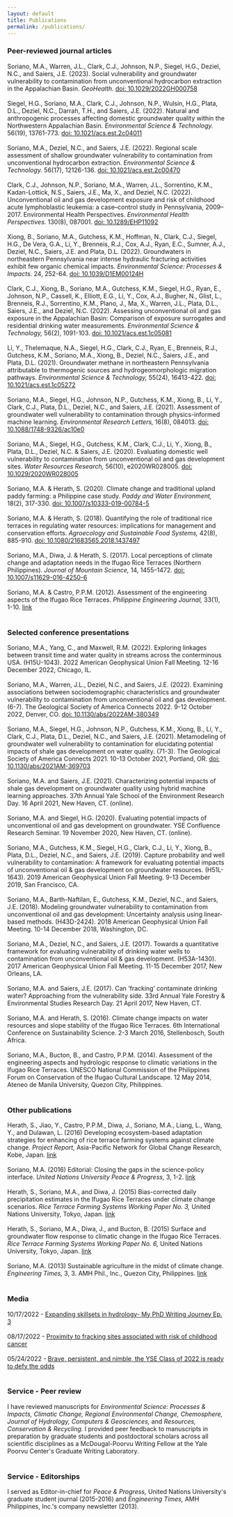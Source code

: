 ```yaml
---
layout: default
title: Publications
permalink: /publications/
---
```


### Peer-reviewed journal articles
Soriano, M.A., Warren, J.L., Clark, C.J., Johnson, N.P., Siegel, H.G., Deziel, N.C., and Saiers, J.E. (2023). Social vulnerability and groundwater vulnerability to contamination from unconventional hydrocarbon extraction in the Appalachian Basin. <i>GeoHealth.</i> <a href="https://doi.org/10.1029/2022GH000758" title="geh">doi: 10.1029/2022GH000758</a>
<br /><br />Siegel, H.G., Soriano, M.A., Clark, C.J., Johnson, N.P., Wulsin, H.G., Plata, D.L., Deziel, N.C., Darrah, T.H., and Saiers, J.E. (2022). Natural and anthropogenic processes affecting domestic groundwater quality within the Northwestern Appalachian Basin. <i>Environmental Science & Technology.</i> 56(19), 13761-773. <a href="https://doi.org/10.1021/acs.est.2c04011" title="est4">doi: 10.1021/acs.est.2c04011</a>
<br /><br />Soriano, M.A., Deziel, N.C., and Saiers, J.E. (2022). Regional scale assessment of shallow groundwater vulnerability to contamination from unconventional hydrocarbon extraction. <i>Environmental Science & Technology.</i> 56(17), 12126-136. <a href="https://pubs.acs.org/doi/10.1021/acs.est.2c00470" title="est3">doi: 10.1021/acs.est.2c00470</a>
<br /><br />Clark, C.J., Johnson, N.P., Soriano, M.A., Warren, J.L., Sorrentino, K.M., Kadan-Lottick, N.S., Saiers, J.E., Ma, X., and Deziel, N.C. (2022). Unconventional oil and gas development exposure and risk of childhood acute lymphoblastic leukemia: a case–control study in Pennsylvania, 2009–2017. Environmental Health Perspectives. <i>Environmental Health Perspectives.</i> 130(8), 087001. <a href="https://ehp.niehs.nih.gov/doi/10.1289/EHP11092" title="ehp">doi: 10.1289/EHP11092</a>
<br /><br />Xiong, B., Soriano, M.A., Gutchess, K.M., Hoffman, N., Clark, C.J., Siegel, H.G., De Vera, G.A., Li, Y., Brenneis, R.J., Cox, A.J., Ryan, E.C., Sumner, A.J., Deziel, N.C., Saiers, J.E. and Plata, D.L. (2022). Groundwaters in northeastern Pennsylvania near intense hydraulic fracturing activities exhibit few organic chemical impacts. <i>Environmental Science: Processes & Impacts.</i> 24, 252-64. <a href="https://pubs.rsc.org/en/content/articlelanding/2022/em/d1em00124h" title="espi">doi: 10.1039/D1EM00124H</a>
<br /><br />Clark, C.J., Xiong, B., Soriano, M.A., Gutchess, K.M., Siegel, H.G., Ryan, E., Johnson, N.P., Cassell, K., Elliott, E.G., Li, Y., Cox, A.J., Bugher, N., Glist, L., Brenneis, R.J., Sorrentino, K.M., Plano, J., Ma, X., Warren, J.L., Plata, D.L., Saiers, J.E., and Deziel, N.C. (2022). Assessing unconventional oil and gas exposure in the Appalachian Basin: Comparison of exposure surrogates and residential drinking water measurements. <i>Environmental Science & Technology,</i> 56(2), 1091-103. <a href="https://doi.org/10.1021/acs.est.1c05081" title="est2">doi: 10.1021/acs.est.1c05081</a>
<br /><br />Li, Y., Thelemaque, N.A., Siegel, H.G., Clark, C.J., Ryan, E., Brenneis, R.J., Gutchess, K.M., Soriano, M.A., Xiong, B., Deziel, N.C., Saiers, J.E., and Plata, D.L. (2021). Groundwater methane in northeastern Pennsylvania attributable to thermogenic sources and hydrogeomorphologic migration pathways. <i>Environmental Science & Technology,</i> 55(24), 16413-422. <a href="https://doi.org/10.1021/acs.est.1c05272" title="est">doi: 10.1021/acs.est.1c05272</a>
<br /><br />Soriano, M.A., Siegel, H.G., Johnson, N.P., Gutchess, K.M., Xiong, B., Li, Y., Clark, C.J., Plata, D.L., Deziel, N.C., and Saiers, J.E. (2021). Assessment of groundwater well vulnerability to contamination through physics-informed machine learning. <i>Environmental Research Letters,</i> 16(8), 084013. <a href="https://doi.org/10.1088/1748-9326/ac10e0" title="erl">doi: 10.1088/1748-9326/ac10e0</a>
<br /><br />Soriano, M.A., Siegel, H.G., Gutchess, K.M., Clark, C.J., Li, Y., Xiong, B., Plata, D.L., Deziel, N.C. & Saiers, J.E. (2020). Evaluating domestic well vulnerability to contamination from unconventional oil and gas development sites. <i>Water Resources Research,</i> 56(10), e2020WR028005. <a href="https://doi.org/10.1029/2020WR028005" title="wrr">doi: 10.1029/2020WR028005</a>
<br /><br />Soriano, M.A. & Herath, S. (2020). Climate change and traditional upland paddy farming: a Philippine case study. <i>Paddy and Water Environment,</i> 18(2), 317-330. <a href="https://doi.org/10.1007/s10333-019-00784-5" title="pawe">doi: 10.1007/s10333-019-00784-5</a>
<br /><br />Soriano, M.A. & Herath, S. (2018). Quantifying the role of traditional rice terraces in regulating water resources: implications for management and conservation efforts. <i>Agroecology and Sustainable Food Systems,</i> 42(8), 885-910. <a href="https://doi.org/10.1080/21683565.2018.1437497" title="asfs">doi: 10.1080/21683565.2018.1437497</a>
<br /><br />Soriano, M.A., Diwa, J. & Herath, S. (2017). Local perceptions of climate change and adaptation needs in the Ifugao Rice Terraces (Northern Philippines). <i>Journal of Mountain Science,</i> 14, 1455–1472. <a href="https://doi.org/10.1007/s11629-016-4250-6" title="jms">doi: 10.1007/s11629-016-4250-6</a>
<br /><br />Soriano, M.A. & Castro, P.P.M. (2012). Assessment of the engineering aspects of the Ifugao Rice Terraces. <i>Philippine Engineering Journal,</i> 33(1), 1-10. <a href="https://www.journals.upd.edu.ph/index.php/pej/article/view/3469" title="pej">link</a>
<br /><br />

### Selected conference presentations
Soriano, M.A., Yang, C., and Maxwell, R.M. (2022). Exploring linkages between transit time and water quality in streams across the conterminous USA. (H15U-1043). 2022 American Geophysical Union Fall Meeting. 12-16 December 2022, Chicago, IL.
<br /><br />Soriano, M.A., Warren, J.L., Deziel, N.C., and Saiers, J.E. (2022). Examining associations between sociodemographic characteristics and groundwater vulnerability to contamination from unconventional oil and gas development. (6-7). The Geological Society of America Connects 2022. 9-12 October 2022, Denver, CO. <a href="https://gsa.confex.com/gsa/2022AM/webprogram/Paper380349.html" title="gsa22">doi: 10.1130/abs/2022AM-380349</a>
<br /><br />Soriano, M.A., Siegel, H.G., Johnson, N.P., Gutchess, K.M., Xiong, B., Li, Y., Clark, C.J., Plata, D.L., Deziel, N.C., and Saiers, J.E. (2021). Metamodeling of groundwater well vulnerability to contamination for elucidating potential impacts of shale gas development on water quality. (71-3). The Geological Society of America Connects 2021. 10-13 October 2021, Portland, OR. <a href="https://gsa.confex.com/gsa/2021AM/webprogram/Paper369703.html" title="gsa21">doi: 10.1130/abs/2021AM-369703</a>
<br /><br />Soriano, M.A. and Saiers, J.E. (2021). Characterizing potential impacts of shale gas development on groundwater quality using hybrid machine learning approaches. 37th Annual Yale School of the Environment Research Day. 16 April 2021, New Haven, CT. (online).
<br /><br />Soriano, M.A. and Siegel, H.G. (2020). Evaluating potential impacts of unconventional oil and gas development on groundwater. YSE Confluence Research Seminar. 19 November 2020, New Haven, CT. (online).
<br /><br />Soriano, M.A., Gutchess, K.M., Siegel, H.G., Clark, C.J., Li, Y., Xiong, B., Plata, D.L., Deziel, N.C., and Saiers, J.E. (2019). Capture probability and well vulnerability to contamination: A framework for evaluating potential impacts of unconventional oil & gas development on groundwater resources. (H51L-1643). 2019 American Geophysical Union Fall Meeting. 9-13 December 2019, San Francisco, CA.
<br /><br />Soriano, M.A., Barth-Naftilan, E., Gutchess, K.M., Deziel, N.C., and Saiers, J.E. (2018). Modeling groundwater vulnerability to contamination from unconventional oil and gas development: Uncertainty analysis using linear-based methods. (H43D-2424). 2018 American Geophysical Union Fall Meeting. 10-14 December 2018, Washington, DC.
<br /><br />Soriano, M.A., Deziel, N.C., and Saiers, J.E. (2017). Towards a quantitative framework for evaluating vulnerability of drinking water wells to contamination from unconventional oil & gas development. (H53A-1430). 2017 American Geophysical Union Fall Meeting. 11-15 December 2017, New Orleans, LA.
<br /><br />Soriano, M.A. and Saiers, J.E. (2017). Can ‘fracking’ contaminate drinking water? Approaching from the vulnerability side. 33rd Annual Yale Forestry & Environmental Studies Research Day. 21 April 2017, New Haven, CT.
<br /><br />Soriano, M.A. and Herath, S. (2016). Climate change impacts on water resources and slope stability of the Ifugao Rice Terraces. 6th International Conference on Sustainability Science. 2-3 March 2016, Stellenbosch, South Africa.
<br /><br />Soriano, M.A., Bucton, B., and Castro, P.P.M. (2014). Assessment of the engineering aspects and hydrologic response to climatic variations in the Ifugao Rice Terraces. UNESCO National Commission of the Philippines Forum on Conservation of the Ifugao Cultural Landscape. 12 May 2014, Ateneo de Manila University, Quezon City, Philippines.
<br /><br />

### Other publications
Herath, S., Jiao, Y., Castro, P.P.M., Diwa, J., Soriano, M.A., Liang, L., Wang, Y., and Dulawan, L. (2016) Developing ecosystem-based adaptation strategies for enhancing of rice terrace farming systems against climate change. <i>Project Report,</i> Asia-Pacific Network for Global Change Research, Kobe, Japan. <a href="https://www.apn-gcr.org/publication/project-final-report-arcp2013-03cmy-herath/" title="apn">link</a>
<br /><br />Soriano, M.A. (2016) Editorial: Closing the gaps in the science-policy interface. <i>United Nations University Peace & Progress,</i> 3, 1-2. <a href="https://postgraduate.ias.unu.edu/upp/journal-issues/" title="upp">link</a>
<br /><br />Herath, S., Soriano, M.A., and Diwa, J. (2015) Bias-corrected daily precipitation estimates in the Ifugao Rice Terraces under climate change scenarios. <i>Rice Terrace Farming Systems Working Paper No. 3,</i> United Nations University, Tokyo, Japan. <a href="https://collections.unu.edu/view/UNU:3337" title="unu2">link</a>
<br /><br />Herath, S., Soriano, M.A., Diwa, J., and Bucton, B. (2015) Surface and groundwater flow response to climatic change in the Ifugao Rice Terraces. <i>Rice Terrace Farming Systems Working Paper No. 6,</i> United Nations University, Tokyo, Japan. <a href="http://collections.unu.edu/view/UNU:3338" title="unu1">link</a>
<br /><br />Soriano, M.A. (2013) Sustainable agriculture in the midst of climate change. <i>Engineering Times,</i> 3, 3. AMH Phil., Inc., Quezon City, Philippines. <a href="http://www.amhphil.com/publications/the-engineering-times-newsletter/" title="amh">link</a>
<br /><br />

### Media
10/17/2022 - <a href="https://open.spotify.com/show/6sS4mPEhKRsahn36OLsJez?si=8012186862dc4cdf&nd=1" title="ygwl">Expanding skillsets in hydrology- My PhD Writing Journey Ep. 3</a>
<br /><br />08/17/2022 - <a href="https://news.yale.edu/2022/08/17/proximity-fracking-sites-associated-risk-childhood-cancer" title="ynews">Proximity to fracking sites associated with risk of childhood cancer</a>
<br /><br />05/24/2022 - <a href="https://environment.yale.edu/news/article/brave-persistent-and-nimble-yse-class-2022-ready-defy-odds" title="ysen">Brave, persistent, and nimble, the YSE Class of 2022 is ready to defy the odds</a>
<br /><br />

### Service - Peer review
I have reviewed manuscripts for *Environmental Science: Processes & Impacts,* *Climatic Change,* *Regional Environmental Change,* *Chemosphere,* *Journal of Hydrology,* *Computers & Geosciences,* and *Resources, Conservation & Recycling.* I provided peer feedback to manuscripts in preparation by graduate students and postdoctoral scholars across all scientific disciplines as a McDougal-Poorvu Writing Fellow at the Yale Poorvu Center's Graduate Writing Laboratory.
<br /><br />

### Service - Editorships
I served as Editor-in-chief for *Peace & Progress,* United Nations University's graduate student journal (2015-2016) and *Engineering Times,* AMH Philippines, Inc.'s company newsletter (2013). 